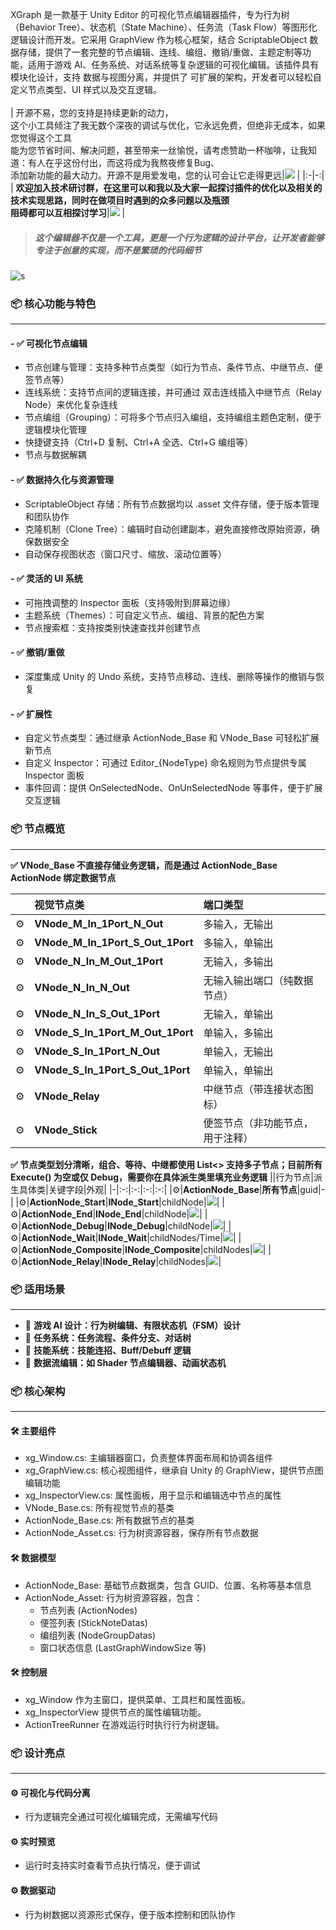 XGraph 是一款基于 Unity Editor 的可视化节点编辑器插件，专为行为树（Behavior Tree）、状态机（State Machine）、任务流（Task Flow）等图形化逻辑设计而开发。它采用 GraphView 作为核心框架，结合 ScriptableObject 数据存储，提供了一套完整的节点编辑、连线、编组、撤销/重做、主题定制等功能，适用于游戏 AI、任务系统、对话系统等复杂逻辑的可视化编辑。该插件具有 模块化设计，支持 数据与视图分离，并提供了 可扩展的架构，开发者可以轻松自定义节点类型、UI 样式以及交互逻辑。
<br>
<br>
| 开源不易，您的支持是持续更新的动力，<br>这个小工具倾注了我无数个深夜的调试与优化，它永远免费，但绝非无成本，如果您觉得这个工具<br>能为您节省时间、解决问题，甚至带来一丝愉悦，请考虑赞助一杯咖啡，让我知道：有人在乎这份付出，而这将成为我熬夜修复Bug、<br>添加新功能的最大动力。开源不是用爱发电，您的认可会让它走得更远|![](Docs/donate.jpg) |
|:-|-:|
| **欢迎加入技术研讨群，在这里可以和我以及大家一起探讨插件的优化以及相关的技术实现思路，同时在做项目时遇到的众多问题以及瓶颈<br>阻碍都可以互相探讨学习**|![](Docs/qqgroups.jpg) |
<br>

> ##### 这个编辑器不仅是一个工具，更是一个行为逻辑的设计平台，让开发者能够专注于创意的实现，而不是繁琐的代码细节

![s](Docs/graph.png)

### 📦 核心功能与特色
---
#### - ✅ 可视化节点编辑
- 节点创建与管理：支持多种节点类型（如行为节点、条件节点、中继节点、便签节点等）
- 连线系统：支持节点间的逻辑连接，并可通过 双击连线插入中继节点（Relay Node）来优化复杂连线
- 节点编组（Grouping）：可将多个节点归入编组，支持编组主题色定制，便于逻辑模块化管理
- 快捷键支持（Ctrl+D 复制、Ctrl+A 全选、Ctrl+G 编组等）
- 节点与数据解耦
  
#### - ✅ 数据持久化与资源管理
- ScriptableObject 存储：所有节点数据均以 .asset 文件存储，便于版本管理和团队协作
- 克隆机制（Clone Tree）：编辑时自动创建副本，避免直接修改原始资源，确保数据安全
- 自动保存视图状态（窗口尺寸、缩放、滚动位置等）
  
#### - ✅ 灵活的 UI 系统
- 可拖拽调整的 Inspector 面板（支持吸附到屏幕边缘）
- 主题系统（Themes）：可自定义节点、编组、背景的配色方案
- 节点搜索框：支持按类别快速查找并创建节点
    
#### - ✅ 撤销/重做
- 深度集成 Unity 的 Undo 系统，支持节点移动、连线、删除等操作的撤销与恢复
  
#### - ✅ 扩展性
- 自定义节点类型：通过继承 ActionNode_Base 和 VNode_Base 可轻松扩展新节点
- 自定义 Inspector：可通过 Editor_{NodeType} 命名规则为节点提供专属 Inspector 面板
- 事件回调：提供 OnSelectedNode、OnUnSelectedNode 等事件，便于扩展交互逻辑
  
### 📦 节点概览
---
**✅ VNode_Base 不直接存储业务逻辑，而是通过 ActionNode_Base ActionNode 绑定数据节点**

||视觉节点类|端口类型|
|:-:|:-|:-|
|⚙️|**VNode_M_In_1Port_N_Out** |	多输入，无输出|
|⚙️|**VNode_M_In_1Port_S_Out_1Port** |	多输入，单输出|
|⚙️|**VNode_N_In_M_Out_1Port** |	无输入，多输出|
|⚙️|**VNode_N_In_N_Out** |	无输入输出端口（纯数据节点）|
|⚙️|**VNode_N_In_S_Out_1Port** |	无输入，单输出|
|⚙️|**VNode_S_In_1Port_M_Out_1Port** |	单输入，多输出|
|⚙️|**VNode_S_In_1Port_N_Out** |	单输入，无输出|
|⚙️|**VNode_S_In_1Port_S_Out_1Port** |	单输入，单输出|
|⚙️|**VNode_Relay** |	中继节点（带连接状态图标）|
|⚙️|**VNode_Stick** |	便签节点（非功能节点，用于注释）|

**✅ 节点类型划分清晰，组合、等待、中继都使用 List<> 支持多子节点；目前所有 Execute() 为空或仅 Debug，需要你在具体派生类里填充业务逻辑**
||行为节点|派生具体类|关键字段|外观|
|-|:-:|:-:|:-:|:-:|
|⚙️|**ActionNode_Base**|**所有节点**|guid|-|
|⚙️|**ActionNode_Start**|**INode_Start**|childNode|![](Docs/start.png)|
|⚙️|**ActionNode_End**|**INode_End**|childNode|![](Docs/end.png)|
|⚙️|**ActionNode_Debug**|**INode_Debug**|childNode|![](Docs/debug.png)|
|⚙️|**ActionNode_Wait**|**INode_Wait**|childNodes/Time|![](Docs/wait.png)|
|⚙️|**ActionNode_Composite**|**INode_Composite**|childNodes|![](Docs/comp.png)|
|⚙️|**ActionNode_Relay**|**INode_Relay**|childNodes|![](Docs/relay.png)|

### 📦 适用场景
---
- 🚧 **游戏 AI 设计：行为树编辑、有限状态机（FSM）设计**
- 🚧 **任务系统：任务流程、条件分支、对话树**
- 🚧 **技能系统：技能连招、Buff/Debuff 逻辑**
- 🚧 **数据流编辑：如 Shader 节点编辑器、动画状态机**
### 📦 核心架构
---
#### 🛠 主要组件
- xg_Window.cs: 主编辑器窗口，负责整体界面布局和协调各组件
- xg_GraphView.cs: 核心视图组件，继承自 Unity 的 GraphView，提供节点图编辑功能
- xg_InspectorView.cs: 属性面板，用于显示和编辑选中节点的属性
- VNode_Base.cs: 所有视觉节点的基类
- ActionNode_Base.cs: 所有数据节点的基类
- ActionNode_Asset.cs: 行为树资源容器，保存所有节点数据
#### 🛠 数据模型
- ActionNode_Base: 基础节点数据类，包含 GUID、位置、名称等基本信息
- ActionNode_Asset: 行为树资源容器，包含：
    - 节点列表 (ActionNodes)
    - 便签列表 (StickNoteDatas)
    - 编组列表 (NodeGroupDatas)
    - 窗口状态信息 (LastGraphWindowSize 等)
#### 🛠 控制层
- xg_Window 作为主窗口，提供菜单、工具栏和属性面板。
- xg_InspectorView 提供节点的属性编辑功能。
- ActionTreeRunner 在游戏运行时执行行为树逻辑。
### 📦 设计亮点
---
#### ⚙️ 可视化与代码分离
- 行为逻辑完全通过可视化编辑完成，无需编写代码
#### ⚙️ 实时预览
- 运行时支持实时查看节点执行情况，便于调试
#### ⚙️ 数据驱动
- 行为树数据以资源形式保存，便于版本控制和团队协作

